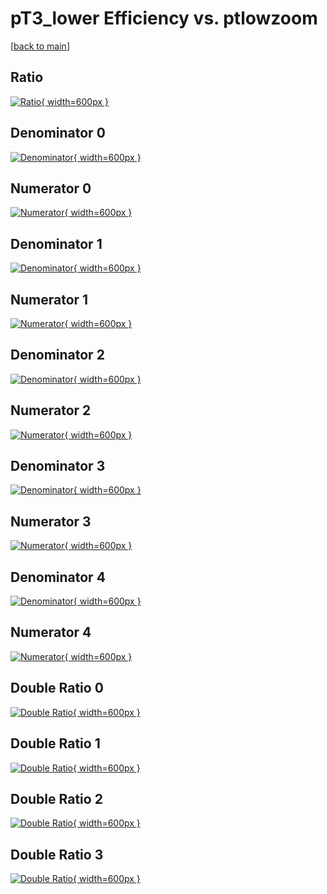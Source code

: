 # pT3_lower Efficiency vs. ptlowzoom

[[back to main](./)]



## Ratio

[![Ratio](../mtv/var/pT3_lower_xtr_11_0_eff_ptlowzoom.png){ width=600px }](../mtv/var/pT3_lower_xtr_11_0_eff_ptlowzoom.pdf)

## Denominator 0

[![Denominator](../mtv/den/pT3_lower_xtr_11_0_eff_ptlowzoom_den0.png){ width=600px }](../mtv/den/pT3_lower_xtr_11_0_eff_ptlowzoom_den0.pdf)

## Numerator 0

[![Numerator](../mtv/num/pT3_lower_xtr_11_0_eff_ptlowzoom_num0.png){ width=600px }](../mtv/num/pT3_lower_xtr_11_0_eff_ptlowzoom_num0.pdf)

## Denominator 1

[![Denominator](../mtv/den/pT3_lower_xtr_11_0_eff_ptlowzoom_den1.png){ width=600px }](../mtv/den/pT3_lower_xtr_11_0_eff_ptlowzoom_den1.pdf)

## Numerator 1

[![Numerator](../mtv/num/pT3_lower_xtr_11_0_eff_ptlowzoom_num1.png){ width=600px }](../mtv/num/pT3_lower_xtr_11_0_eff_ptlowzoom_num1.pdf)

## Denominator 2

[![Denominator](../mtv/den/pT3_lower_xtr_11_0_eff_ptlowzoom_den2.png){ width=600px }](../mtv/den/pT3_lower_xtr_11_0_eff_ptlowzoom_den2.pdf)

## Numerator 2

[![Numerator](../mtv/num/pT3_lower_xtr_11_0_eff_ptlowzoom_num2.png){ width=600px }](../mtv/num/pT3_lower_xtr_11_0_eff_ptlowzoom_num2.pdf)

## Denominator 3

[![Denominator](../mtv/den/pT3_lower_xtr_11_0_eff_ptlowzoom_den3.png){ width=600px }](../mtv/den/pT3_lower_xtr_11_0_eff_ptlowzoom_den3.pdf)

## Numerator 3

[![Numerator](../mtv/num/pT3_lower_xtr_11_0_eff_ptlowzoom_num3.png){ width=600px }](../mtv/num/pT3_lower_xtr_11_0_eff_ptlowzoom_num3.pdf)

## Denominator 4

[![Denominator](../mtv/den/pT3_lower_xtr_11_0_eff_ptlowzoom_den4.png){ width=600px }](../mtv/den/pT3_lower_xtr_11_0_eff_ptlowzoom_den4.pdf)

## Numerator 4

[![Numerator](../mtv/num/pT3_lower_xtr_11_0_eff_ptlowzoom_num4.png){ width=600px }](../mtv/num/pT3_lower_xtr_11_0_eff_ptlowzoom_num4.pdf)

## Double Ratio 0

[![Double Ratio](../mtv/ratio/pT3_lower_xtr_11_0_eff_ptlowzoom_ratio0.png){ width=600px }](../mtv/ratio/pT3_lower_xtr_11_0_eff_ptlowzoom_ratio0.pdf)

## Double Ratio 1

[![Double Ratio](../mtv/ratio/pT3_lower_xtr_11_0_eff_ptlowzoom_ratio1.png){ width=600px }](../mtv/ratio/pT3_lower_xtr_11_0_eff_ptlowzoom_ratio1.pdf)

## Double Ratio 2

[![Double Ratio](../mtv/ratio/pT3_lower_xtr_11_0_eff_ptlowzoom_ratio2.png){ width=600px }](../mtv/ratio/pT3_lower_xtr_11_0_eff_ptlowzoom_ratio2.pdf)

## Double Ratio 3

[![Double Ratio](../mtv/ratio/pT3_lower_xtr_11_0_eff_ptlowzoom_ratio3.png){ width=600px }](../mtv/ratio/pT3_lower_xtr_11_0_eff_ptlowzoom_ratio3.pdf)

